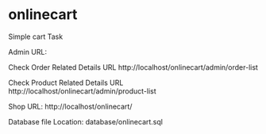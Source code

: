 # onlinecart
Simple cart Task

Admin URL:

Check Order Related Details URL
http://localhost/onlinecart/admin/order-list

Check Product Related Details URL
http://localhost/onlinecart/admin/product-list

Shop URL:
http://localhost/onlinecart/

Database file Location:
database/onlinecart.sql

